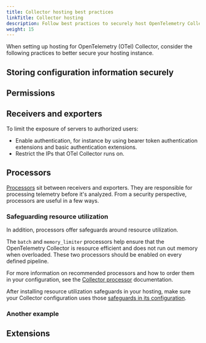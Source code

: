 ```yaml
---
title: Collector hosting best practices
linkTitle: Collector hosting
description: Follow best practices to securely host OpenTelemetry Collector.
weight: 15
---
```


When setting up hosting for OpenTelemetry (OTel) Collector, consider the
following practices to better secure your hosting instance.

## Storing configuration information securely

<!--- TODO: SHOULD ensure sensitive configuration information is stored securely. How? -->

## Permissions

<!--- TODO: SHOULD not run the OpenTelemetry Collector as root/admin user. Why? (Give the reader motivation.) How do you do that?
- NOTE: MAY require privileged access for some components

The Collector SHOULD NOT require privileged access, except where the data it's obtaining is in a privileged location. For instance, in order to get pod logs by mounting a node volume, the Collector daemonset needs enough privileges to get that data.

The rule of least privilege applies here. --->

## Receivers and exporters

To limit the exposure of servers to authorized users:

- Enable authentication, for instance by using bearer token authentication
  extensions and basic authentication extensions.
- Restrict the IPs that OTel Collector runs on.

## Processors

[Processors](/docs/collector/configuration/#processors) sit between receivers
and exporters. They are responsible for processing telemetry before it's
analyzed. From a security perspective, processors are useful in a few ways.

### Safeguarding resource utilization

In addition, processors offer safeguards around resource utilization.

The `batch` and `memory_limiter` processors help ensure that the OpenTelemetry
Collector is resource efficient and does not run out memory when overloaded.
These two processors should be enabled on every defined pipeline.

For more information on recommended processors and how to order them in your
configuration, see the
[Collector processor](https://github.com/open-telemetry/opentelemetry-collector/tree/main/processor)
documentation.

After installing resource utilization safeguards in your hosting, make sure your
Collector configuration uses those
[safeguards in its configuration](/docs/security/config-best-practices/).

### Another example

<!--- TODO: INSERT ADDITIONAL EXAMPLES HERE. -->

## Extensions

<!--- TODO: Extensions SHOULD NOT expose sensitive health or telemetry data. How? What can you do? -->
